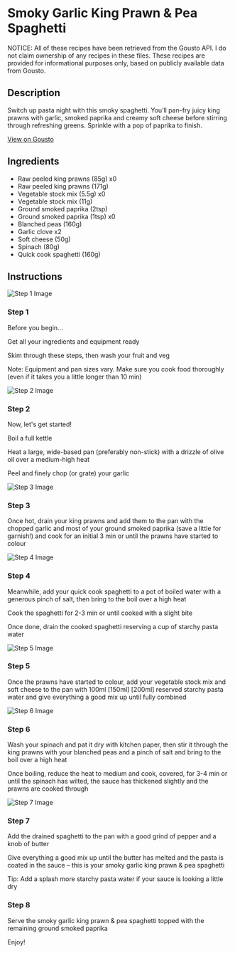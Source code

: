 # Smoky Garlic King Prawn & Pea Spaghetti

NOTICE: All of these recipes have been retrieved from the Gousto API. I do not claim ownership of any recipes in these files. These recipes are provided for informational purposes only, based on publicly available data from Gousto.

## Description

Switch up pasta night with this smoky spaghetti. You’ll pan-fry juicy king prawns with garlic, smoked paprika and creamy soft cheese before stirring through refreshing greens. Sprinkle with a pop of paprika to finish.

[View on Gousto](https://www.gousto.co.uk/recipes/cookbook/smoky-garlic-prawn-pea-spaghetti)

## Ingredients

- Raw peeled king prawns (85g) x0
- Raw peeled king prawns (171g)
- Vegetable stock mix (5.5g) x0
- Vegetable stock mix (11g)
- Ground smoked paprika (2tsp)
- Ground smoked paprika (1tsp) x0
- Blanched peas (160g)
- Garlic clove x2
- Soft cheese (50g)
- Spinach (80g)
- Quick cook spaghetti (160g)

## Instructions

![Step 1 Image](https://production-media.gousto.co.uk/cms/recipe-step-image/Admin10mm-Step-1-1671009873510-x200.jpg)

### Step 1

Before you begin...

Get all your ingredients and equipment ready

Skim through these steps, then wash your fruit and veg

Note: Equipment and pan sizes vary. Make sure you cook food thoroughly (even if it takes you a little longer than 10 min)

![Step 2 Image](https://production-media.gousto.co.uk/cms/recipe-step-image/Step-2-1671009880399-x200.jpg)

### Step 2

Now, let's get started!

Boil a full kettle

Heat a large, wide-based pan (preferably non-stick) with a drizzle of olive oil over a medium-high heat

Peel and finely chop (or grate) your garlic

![Step 3 Image](https://production-media.gousto.co.uk/cms/recipe-step-image/Step-3-1671009884544-x200.jpg)

### Step 3

Once hot, drain your king prawns and add them to the pan with the chopped garlic and most of your ground smoked paprika (save a little for garnish!) and cook for an initial 3 min or until the prawns have started to colour

![Step 4 Image](https://production-media.gousto.co.uk/cms/recipe-step-image/Step-4-1671009939952-x200.jpg)

### Step 4

Meanwhile, add your quick cook spaghetti to a pot of boiled water with a generous pinch of salt, then bring to the boil over a high heat

Cook the spaghetti for 2-3 min or until cooked with a slight bite

Once done, drain the cooked spaghetti reserving a cup of<span class="text-danger"> </span>starchy pasta water

![Step 5 Image](https://production-media.gousto.co.uk/cms/recipe-step-image/Step-5-1671009943533-x200.jpg)

### Step 5

Once the prawns have started to colour, add your vegetable stock mix and soft cheese to the pan with 100ml<span class="text-purple"> [150ml]</span> <span class="text-danger">[200ml]</span> reserved starchy pasta water and give everything a good mix up until fully combined

![Step 6 Image](https://production-media.gousto.co.uk/cms/recipe-step-image/Step-6-1671009948216-x200.jpg)

### Step 6

Wash your spinach and pat it dry with kitchen paper, then stir it through the king prawns with your blanched peas and a pinch of salt and bring to the boil over a high heat

Once boiling, reduce the heat to medium and cook, covered, for 3-4 min or until the spinach has wilted, the sauce has thickened slightly and the prawns are cooked through

![Step 7 Image](https://production-media.gousto.co.uk/cms/recipe-step-image/Step-7-1671009951871-x200.jpg)

### Step 7

Add the drained spaghetti to the pan with a good grind of pepper and a knob of butter

Give everything a good mix up until the butter has melted and the pasta is coated in the sauce – this is your smoky garlic king prawn & pea spaghetti

Tip: Add a splash more starchy pasta water if your sauce is looking a little dry

### Step 8

Serve the smoky garlic king prawn & pea spaghetti topped with the remaining ground smoked paprika

Enjoy!

